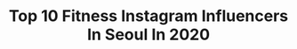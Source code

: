 ---
title: Top 10 Fitness Instagram Influencers In Seoul In 2020
description: >-
  Find top fitness Instagram influencers in Seoul in 2020. Most popular hashtags: #fitness #seoul #workout #mbt.
platform: Instagram
profiles:
  - username: "peizhangwo"
    fullname: >-
      배장아(Bae JangAh)🇰🇷
    location: "South Korea"
    followers: 126305
    engagement: 279
    commentsToLikes: 0.010276
    id: ck8t3zym4535a0j78ehdgfnvs
    verified: false
    hashtags: "#home, #nau, #korean, #kpop"
  - username: "sat_a.m"
    fullname: >-
      김기현 / Kim gi hyeon
    location: "South Korea"
    followers: 5589
    engagement: 7440
    commentsToLikes: 0.011762
    id: ck9hazo64er0d0j78zl4zomn0
    verified: false
    hashtags: "#trek, #forzahorizon4, #seoul, #rapha"
  - username: "dailydana_fit"
    fullname: >-
      운동하는 수술실간호사 RN | 다나(Dana)
    location: "South Korea"
    followers: 42111
    engagement: 391
    commentsToLikes: 0.024062
    id: ck6uiejgjemip0j71e2w2sfil
    verified: false
    hashtags: "#tuesdayvibes, #thankyoushakeshack, #f45, #mlbkorea"
  - username: "eunbiii_s2"
    fullname: >-
      은비 | 홍핏 HONGFIT
    location: "South Korea"
    followers: 56175
    engagement: 246
    commentsToLikes: 0.037926
    id: ck5pwedvwmfnu0i11vl5ndj6z
    verified: false
    hashtags: "#mbt"
  - username: "pole1selena"
    fullname: >-
      selena
    location: "South Korea"
    followers: 5919
    engagement: 438
    commentsToLikes: 0.031471
    id: ck6udjdv3lfy00j71zy5u3z5d
    verified: false
    hashtags: "#valentineday, #buenosaires, #winter, #dryskin"
  - username: "shawn_issure"
    fullname: >-
      
    location: "South Korea"
    followers: 42982
    engagement: 512
    commentsToLikes: 0.042376
    id: ck0w30nxbr1du0i19btqzux0p
    verified: false
    hashtags: "#koreabeauty, #mensmakeup, #insta, #time2mini"
  - username: "hluna.fitness"
    fullname: >-
      홍주연 🖤 洪周演
    location: "South Korea"
    followers: 39186
    engagement: 174
    commentsToLikes: 0.019104
    id: ckap3i1rb32w30i789x6ey0pf
    verified: true
    hashtags: "#hluna, #fanta, #itsfuntimefanta, #bodycheck"
  - username: "bigdaddyglam"
    fullname: >-
      Gordon Lam
    location: "South Korea"
    followers: 14312
    engagement: 853
    commentsToLikes: 0.020592
    id: ck5zuhi092d970i14yg72d5dj
    verified: false
    hashtags: "#clashdecartier, #fitness, #glamrock, #bvlgari"
  - username: "dailydana_fit"
    fullname: >-
      운동하는 수술실간호사 RN | 다나(Dana)
    location: "South Korea"
    followers: 42111
    engagement: 391
    commentsToLikes: 0.024062
    id: ck6uiejgjemip0j71e2w2sfil
    verified: false
    hashtags: "#tuesdayvibes, #thankyoushakeshack, #f45, #mlbkorea"
  - username: "eunbiii_s2"
    fullname: >-
      은비 | 홍핏 HONGFIT
    location: "South Korea"
    followers: 56175
    engagement: 246
    commentsToLikes: 0.037926
    id: ck5pwedvwmfnu0i11vl5ndj6z
    verified: false
    hashtags: "#mbt"
---